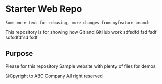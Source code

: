 # Starter Web Repo
	Some more text for rebasing, more changes from myfeature branch
This repository is for showing how Git and GitHub work
sdfsdfd
fsd
fsdf
sdfsdfdfsd
fsdf

## Purpose
Please for this repository
Sample website with plenty of files for demos

@Cpyright to ABC Company All right reserved